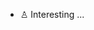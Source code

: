 - ♙ Interesting ...

<div align="center>
  <img src="https://github.com/Mastermindx33/Mastermindx33/blob/main/MasterSignR.png">
</div>
